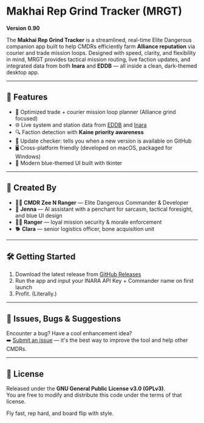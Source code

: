 # Makhai Rep Grind Tracker (MRGT)

**Version 0.90**

The **Makhai Rep Grind Tracker** is a streamlined, real-time Elite Dangerous companion app built to help CMDRs efficiently farm **Alliance reputation** via courier and trade mission loops. Designed with speed, clarity, and flexibility in mind, MRGT provides tactical mission routing, live faction updates, and integrated data from both **Inara** and **EDDB** — all inside a clean, dark-themed desktop app.

---

## 🚀 Features

- 🔁 Optimized trade + courier mission loop planner (Alliance grind focused)
- 🌐 Live system and station data from [EDDB](https://eddb.io) and [Inara](https://inara.cz)
- 🔍 Faction detection with **Kaine priority awareness**
- 🧠 Update checker: tells you when a new version is available on GitHub
- 🖥️ Cross-platform friendly (developed on macOS, packaged for Windows)
- 🎨 Modern blue-themed UI built with tkinter

---

## 🐾 Created By

- 👨‍🚀 **CMDR Zee N Ranger** — Elite Dangerous Commander & Developer  
- 💬 **Jenna** — AI assistant with a penchant for sarcasm, tactical foresight, and blue UI design  
- 🐕‍🦺 **Ranger** — loyal mission security & morale enforcement  
- 🐕 **Clara** — senior logistics officer, bone acquisition unit

---

## 🛠️ Getting Started

1. Download the latest release from [GitHub Releases](https://github.com/polecatspeaks/mrgt/releases)
2. Run the app and input your INARA API Key + Commander name on first launch
3. Profit. (Literally.)

---

## 📢 Issues, Bugs & Suggestions

Encounter a bug? Have a cool enhancement idea?  
➡️ [Submit an issue](https://github.com/polecatspeaks/mrgt/issues) — it's the best way to improve the tool and help other CMDRs.

---

## 🧾 License

Released under the **GNU General Public License v3.0 (GPLv3)**.  
You are free to modify and distribute this code under the terms of that license.

Fly fast, rep hard, and board flip with style.
